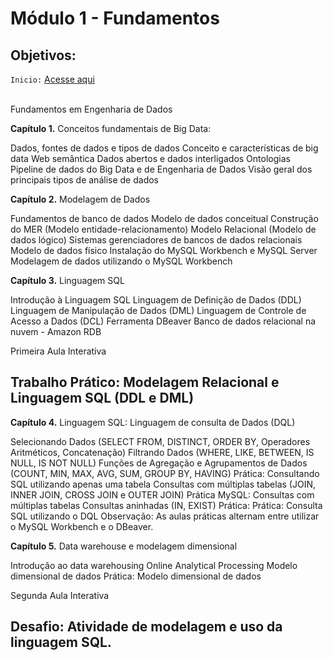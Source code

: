 # Módulo 1 - Fundamentos
## Objetivos:

`Inicio:` [Acesse aqui](https://github.com/Jair-pc/Bootcamp-Engenheiro_de_Dados-IGTI)
</br></br>

Fundamentos em Engenharia de Dados

 
**Capítulo 1.** Conceitos fundamentais de Big Data:

Dados, fontes de dados e tipos de dados
Conceito e características de big data
Web semântica
Dados abertos e dados interligados
Ontologias
Pipeline de dados do Big Data e de Engenharia de Dados
Visão geral dos principais tipos de análise de dados
 

**Capítulo 2.** Modelagem de Dados

Fundamentos de banco de dados
Modelo de dados conceitual
Construção do MER (Modelo entidade-relacionamento)
Modelo Relacional (Modelo de dados lógico)
Sistemas gerenciadores de bancos de dados relacionais
Modelo de dados físico
Instalação do MySQL Workbench e MySQL Server
Modelagem de dados utilizando o MySQL Workbench
 

**Capítulo 3.** Linguagem SQL

Introdução à Linguagem SQL
Linguagem de Definição de Dados (DDL)
Linguagem de Manipulação de Dados (DML)
Linguagem de Controle de Acesso a Dados (DCL)
Ferramenta DBeaver
Banco de dados relacional na nuvem - Amazon RDB
 

Primeira Aula Interativa

## Trabalho Prático: Modelagem Relacional e Linguagem SQL (DDL e DML)

 

**Capítulo 4.** Linguagem SQL: Linguagem de consulta de Dados (DQL)

Selecionando Dados (SELECT FROM, DISTINCT, ORDER BY, Operadores Aritméticos, Concatenação)
Filtrando Dados (WHERE, LIKE, BETWEEN, IS NULL, IS NOT NULL)
Funções de Agregação e Agrupamentos de Dados (COUNT, MIN, MAX, AVG, SUM, GROUP BY, HAVING)
Prática: Consultando SQL utilizando apenas uma tabela
Consultas com múltiplas tabelas (JOIN, INNER JOIN, CROSS JOIN e OUTER JOIN)
Prática MySQL: Consultas com múltiplas tabelas
Consultas aninhadas (IN, EXIST)
Prática: Prática: Consulta SQL utilizando o DQL
Observação: As aulas práticas alternam entre utilizar o MySQL Workbench e o DBeaver.

 

**Capítulo 5.** Data warehouse e modelagem dimensional

Introdução ao data warehousing
Online Analytical Processing
Modelo dimensional de dados
Prática: Modelo dimensional de dados
 

Segunda Aula Interativa

## Desafio: Atividade de modelagem e uso da linguagem SQL.
